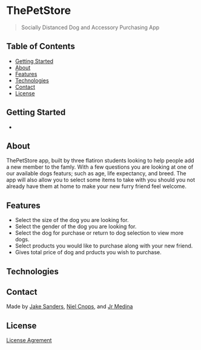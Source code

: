 # ThePetStore

>Socially Distanced Dog and Accessory Purchasing App

## Table of Contents

* [Getting Started](#getting_started)
* [About](#about)                 
* [Features](#features)
* [Technologies](#technilogies)
* [Contact](#contact)
* [License](#license)

## Getting Started
*










## About

ThePetStore app, built by three flatiron students looking to help people add a new member to the famly.  With a few questions you are looking at one of our available dogs featurs; such as age, life expectancy, and breed.  The app will also allow you to select some items to take with you should you not already have them at home to make your new furry friend feel welcome.

## Features

* Select the size of the dog you are looking for.
* Select the gender of the dog you are looking for.
* Select the dog for purchase or return to dog selection to view more dogs.
* Select products you would like to purchase along with your new friend.
* Gives total price of dog and prducts you wish to purchase.

## Technologies












## Contact

Made by [Jake Sanders](https://www.linkedin.com/in/jack-sanders-5519381b1/), [Niel Cnops](https://www.linkedin.com/in/niel-cnops-323556168/), and [Jr Medina](https://www.linkedin.com/in/jrmedina1412/)

## License

[License Agrement](PetStoreApp_License.pdf)
